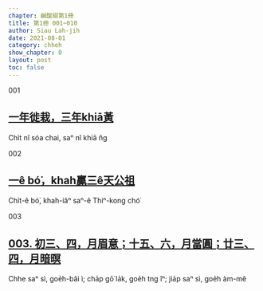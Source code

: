 ```yaml
---
chapter: 鹹酸甜第1冊
title: 第1冊 001~010
author: Siau Lah-jih
date: 2021-08-01
category: chheh
show_chapter: 0
layout: post
toc: false
---
```

001
## [一年徙栽，三年khiā黃](09-01.html)
Chi̍t nî sóa chai, saⁿ nî khiā n̂g

002
## [一ê bó͘，khah贏三ê天公祖](09-02.html)
Chi̍t-ê bó͘, khah-iâⁿ saⁿ-ê Thiⁿ-kong chó͘

003
## [003. 初三、四，月眉意；十五、六，月當圓；廿三、四，月暗暝](09-05.html)
Chhe saⁿ sì, goe̍h-bâi ì; cha̍p gō͘ la̍k, goe̍h tng îⁿ; jia̍p saⁿ sì, goe̍h àm-mê
